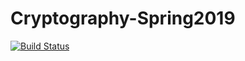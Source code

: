 # Cryptography-Spring2019
[![Build Status](https://travis-ci.org/Nathan-LS/Cryptography-Spring2019.svg?branch=master)](https://travis-ci.org/Nathan-LS/Cryptography-Spring2019)
